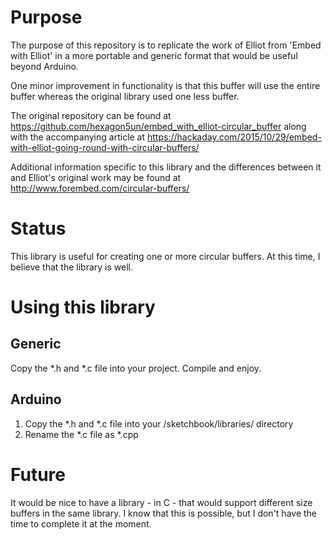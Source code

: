 # Purpose #

The purpose of this repository is to replicate the work of Elliot from 'Embed with Elliot' in a more portable and generic format that would be useful beyond Arduino.

One minor improvement in functionality is that this buffer will use the entire buffer whereas the original library used one less buffer.

The original repository can be found at https://github.com/hexagon5un/embed_with_elliot-circular_buffer along with the accompanying article at https://hackaday.com/2015/10/29/embed-with-elliot-going-round-with-circular-buffers/

Additional information specific to this library and the differences between it and Elliot's original work may be found at http://www.forembed.com/circular-buffers/

# Status #

This library is useful for creating one or more circular buffers.  At this time, I believe that the library is well.

# Using this library #

## Generic ##

Copy the *.h and *.c file into your project.  Compile and enjoy.

## Arduino ##

1. Copy the *.h and *.c file into your /sketchbook/libraries/ directory
2. Rename the *.c file as *.cpp

# Future #

It would be nice to have a library - in C - that would support different size buffers in the same library.  I know that this is possible, but I don't have the time to complete it at the moment.

